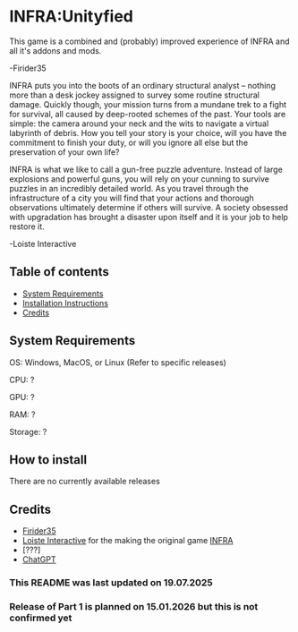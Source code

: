 # INFRA:Unityfied
This game is a combined and (probably) improved experience of INFRA and all it's addons and mods.

-Firider35

INFRA puts you into the boots of an ordinary structural analyst – nothing more than a desk jockey assigned to survey some routine structural damage. Quickly though, your mission turns from a mundane trek to a fight for survival, all caused by deep-rooted schemes of the past. Your tools are simple: the camera around your neck and the wits to navigate a virtual labyrinth of debris. How you tell your story is your choice, will you have the commitment to finish your duty, or will you ignore all else but the preservation of your own life?

INFRA is what we like to call a gun-free puzzle adventure. Instead of large explosions and powerful guns, you will rely on your cunning to survive puzzles in an incredibly detailed world. As you travel through the infrastructure of a city you will find that your actions and thorough observations ultimately determine if others will survive. A society obsessed with upgradation has brought a disaster upon itself and it is your job to help restore it.

-Loiste Interactive
## Table of contents
- [System Requirements](#SystemRequirements)
- [Installation Instructions](#Howtoinstall)
- [Credits](#Credits)

## System Requirements
OS: Windows, MacOS, or Linux (Refer to specific releases)

CPU: ?

GPU: ?

RAM: ?

Storage: ?

## How to install
There are no currently available releases

## Credits
- [Firider35](https://github.com/Firider35)
- [Loiste Interactive](loisteinteractive.com) for the making the original game [INFRA](https://store.steampowered.com/app/251110/INFRA/)
- [???]
- [ChatGPT](chatgpt.com)

### This README was last updated on 19.07.2025
### Release of Part 1 is planned on 15.01.2026 but this is not confirmed yet
